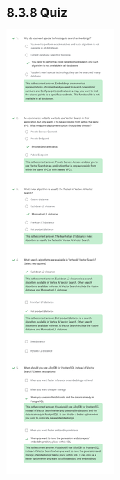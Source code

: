 # 8.3.8 Quiz

![gh](https://raw.githubusercontent.com/SeanChenR/img_gif/main/myimage/1743674460000a5jl3m.png)
